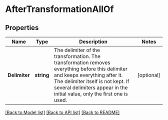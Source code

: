 # AfterTransformationAllOf

## Properties

Name | Type | Description | Notes
------------ | ------------- | ------------- | -------------
**Delimiter** | **string** | The delimiter of the transformation. The transformation removes everything before this delimiter and keeps everything after it.     The delimiter itself is not kept.    If several delimiters appear in the initial value, only the first one is used. | [optional] 

[[Back to Model list]](../README.md#documentation-for-models) [[Back to API list]](../README.md#documentation-for-api-endpoints) [[Back to README]](../README.md)


